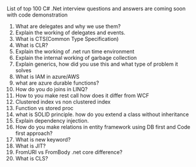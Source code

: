 List of top 100 C# .Net interview questions and answers are coming soon with code demonstration
1. What are delegates and why we use them?
2. Explain the working of delegates and events.
3. What is CTS(Common Type Specification)
4. What is CLR?
5. Explain the working of .net run time environment
6. Explain the internal working of garbage collection
7. Explain generics, how did you use this and what type of problem it solves
8. What is IAM in azure/AWS
9. what are azure durable functions?
10. How do you do joins in LINQ?
11. How to you make rest call how does it differ from WCF
12. Clustered index vs non clustered index
13. Function vs stored proc
14. what is SOLID principle. how do you extend a class without inheritance
15. Explain dependency injection.
16. How do you make relations in entity framework using DB first and Code first approach?
17. What is new keyword?
18. What is JIT?
19. FromURI vs FromBody .net core difference?
20. What is CLS?